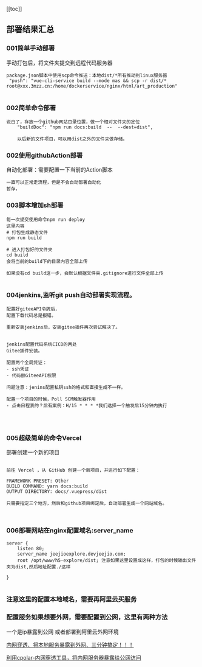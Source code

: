 [[toc]]


## 部署结果汇总

### 001简单手动部署
手动打包后，将文件夹提交到远程代码服务器
~~~
package.json脚本中使用scp命令推送：本地dist/*所有推动到linux服务器
 "push": "vue-cli-service build --mode mas && scp -r dist/* root@xxx.3mzz.cn:/home/dockerservice/nginx/html/art_production"


~~~

### 002简单命令部署
~~~
说白了，存放一个github网站目录位置，做一个相对文件夹的定位
    "buildDoc": "npm run docs:build  --  --dest=dist",
    
    以后新的文件项目，可以用dist之外的文件夹做存储。

~~~

### 002使用githubAction部署
自动化部署：需要配置一下当前的Action脚本
~~~
一直可以正常走流程，但是不会自动部署自动化
暂存，

~~~


### 003脚本增加sh部署
~~~
每一次提交使用命令npm run deploy
这里内容
# 打包生成静态文件
npm run build

# 进入打包好的文件夹
cd build
会将当前的build下的目录内容全部上传

如果没有cd build这一步，会默认根据文件夹.gitignore进行文件全部上传


~~~

### 004jenkins,监听git push自动部署实现流程。
~~~
配置好giteeAPI令牌后，
配置下载代码总是报错。

重新安装jenkins后，安装gitee插件再次尝试解决了。


jenkins配置代码系统CICD的两处
Gitee插件安装。

配置两个全局凭证：
- ssh凭证
- 代码额GiteeAPI权限

问题注意：jenins配置私钥ssh的格式和直接生成不一样。

配置一个项目的时候，Poll SCM触发器作用
- 点击日程表的？后有案例：H/15 * * * *我们选择一个触发后15分钟内执行




~~~



### 005超级简单的命令Vercel
部署创建一个新的项目
~~~

前往 Vercel ，从 GitHub 创建一个新项目，并进行如下配置：

FRAMEWORK PRESET: Other
BUILD COMMAND: yarn docs:build
OUTPUT DIRECTORY: docs/.vuepress/dist

只需要指定三个地方，然后和github项目绑定后，自动部署生成一个网站域名。



~~~



### 006部署网站在nginx配置域名:server_name
~~~
server {
    listen 80;
    server_name jeejioexplore.devjeejio.com;
    root /opt/www/h5-explore/dist; 注意如果这里设置成这样，打包的时候输出文件夹为dist,然后地址配置./这样
    
}


~~~

### 注意这里的配置本地域名，需要再阿里云买服务

### 配置服务如果想要外网，需要配置到公网，这里有两种方法 
一个是ip暴露到公网 或者部署到阿里云外网环境

[内网穿透、将本地服务暴露到外网、三分钟搞定！！！](https://app.yinxiang.com/shard/s37/nl/24388549/a1e13fd8-1458-4139-8f96-5bf204e6d554)

[利用cpolar-内网穿透工具，将内网服务器暴露给公网访问](https://juejin.cn/post/7068580607638372365)

